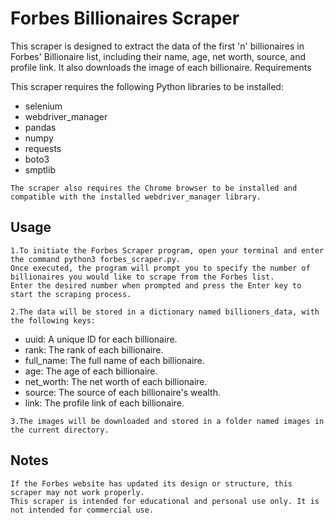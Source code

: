# **Forbes Billionaires Scraper**

This scraper is designed to extract the data of the first 'n' billionaires in Forbes' Billionaire list, including their name, age, net worth, source, and profile link. It also downloads the image of each billionaire.
Requirements

This scraper requires the following Python libraries to be installed:

   * selenium
   * webdriver_manager
   * pandas
   * numpy
   * requests
   * boto3
   * smptlib
    
    The scraper also requires the Chrome browser to be installed and compatible with the installed webdriver_manager library.
    
  ## **Usage**
    
    1.To initiate the Forbes Scraper program, open your terminal and enter the command python3 forbes_scraper.py. 
    Once executed, the program will prompt you to specify the number of billionaires you would like to scrape from the Forbes list.
    Enter the desired number when prompted and press the Enter key to start the scraping process.
    
    2.The data will be stored in a dictionary named billioners_data, with the following keys:

   * uuid: A unique ID for each billionaire.
   * rank: The rank of each billionaire.
   * full_name: The full name of each billionaire.
   * age: The age of each billionaire.
   * net_worth: The net worth of each billionaire.
   * source: The source of each billionaire's wealth.
   * link: The profile link of each billionaire.

    3.The images will be downloaded and stored in a folder named images in the current directory.
   
 ## **Notes**

    If the Forbes website has updated its design or structure, this scraper may not work properly.
    This scraper is intended for educational and personal use only. It is not intended for commercial use.
